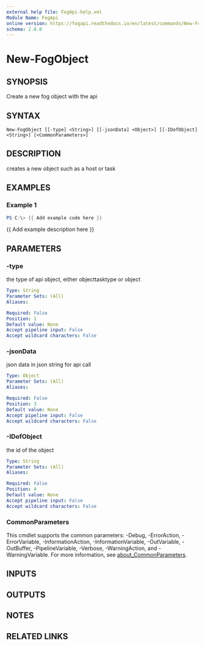 ```yaml
---
external help file: FogApi-help.xml
Module Name: FogApi
online version: https://fogapi.readthedocs.io/en/latest/commands/New-FogObject
schema: 2.0.0
---
```


# New-FogObject

## SYNOPSIS
Create a new fog object with the api

## SYNTAX

```
New-FogObject [[-type] <String>] [[-jsonData] <Object>] [[-IDofObject] <String>] [<CommonParameters>]
```

## DESCRIPTION
creates a new object such as a host or task

## EXAMPLES

### Example 1
```powershell
PS C:\> {{ Add example code here }}
```

{{ Add example description here }}

## PARAMETERS

### -type
the type of api object, either objecttasktype or object

```yaml
Type: String
Parameter Sets: (All)
Aliases:

Required: False
Position: 1
Default value: None
Accept pipeline input: False
Accept wildcard characters: False
```

### -jsonData
json data in json string for api call

```yaml
Type: Object
Parameter Sets: (All)
Aliases:

Required: False
Position: 3
Default value: None
Accept pipeline input: False
Accept wildcard characters: False
```

### -IDofObject
the id of the object

```yaml
Type: String
Parameter Sets: (All)
Aliases:

Required: False
Position: 4
Default value: None
Accept pipeline input: False
Accept wildcard characters: False
```

### CommonParameters
This cmdlet supports the common parameters: -Debug, -ErrorAction, -ErrorVariable, -InformationAction, -InformationVariable, -OutVariable, -OutBuffer, -PipelineVariable, -Verbose, -WarningAction, and -WarningVariable. For more information, see [about_CommonParameters](http://go.microsoft.com/fwlink/?LinkID=113216).

## INPUTS

## OUTPUTS

## NOTES

## RELATED LINKS
